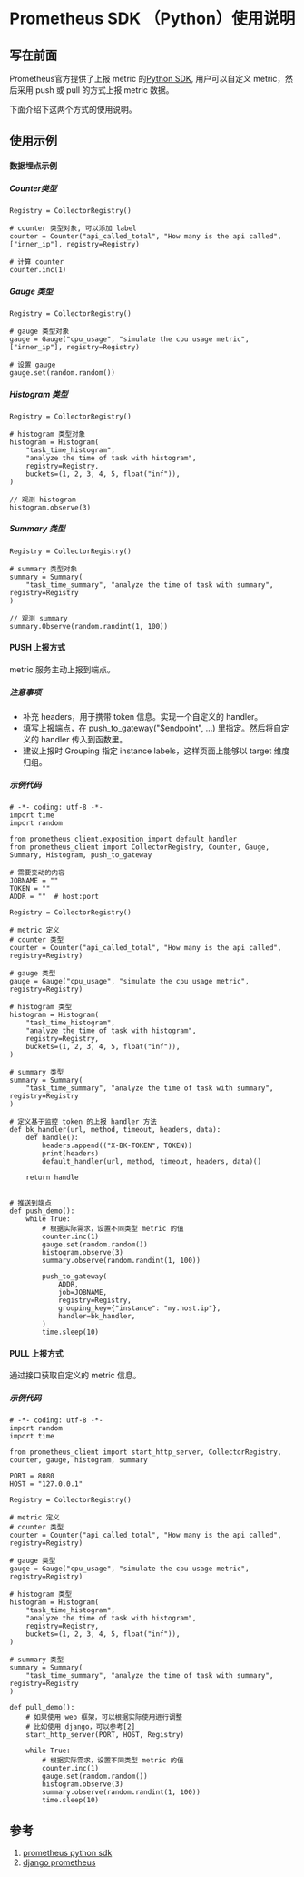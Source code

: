 # Prometheus SDK （Python）使用说明

## 写在前面

Prometheus官方提供了上报 metric 的[Python SDK](https://github.com/prometheus/client_python), 用户可以自定义 metric，然后采用 push 或 pull 的方式上报 metric 数据。

下面介绍下这两个方式的使用说明。


## 使用示例

#### 数据埋点示例

##### Counter类型
```
Registry = CollectorRegistry()

# counter 类型对象, 可以添加 label
counter = Counter("api_called_total", "How many is the api called", ["inner_ip"], registry=Registry)

# 计算 counter
counter.inc(1)
```

##### Gauge 类型
```
Registry = CollectorRegistry()

# gauge 类型对象
gauge = Gauge("cpu_usage", "simulate the cpu usage metric", ["inner_ip"], registry=Registry)

# 设置 gauge
gauge.set(random.random())
```

##### Histogram 类型
```
Registry = CollectorRegistry()

# histogram 类型对象
histogram = Histogram(
    "task_time_histogram",
    "analyze the time of task with histogram",
    registry=Registry,
    buckets=(1, 2, 3, 4, 5, float("inf")),
)

// 观测 histogram
histogram.observe(3)
```

##### Summary 类型
```
Registry = CollectorRegistry()

# summary 类型对象
summary = Summary(
    "task_time_summary", "analyze the time of task with summary", registry=Registry
)

// 观测 summary
summary.Observe(random.randint(1, 100))
```

#### PUSH 上报方式
metric 服务主动上报到端点。

##### 注意事项
- 补充 headers，用于携带 token 信息。实现一个自定义的 handler。
- 填写上报端点，在 push_to_gateway("$endpoint", ...) 里指定。然后将自定义的 handler 传入到函数里。
- 建议上报时 Grouping 指定 instance labels，这样页面上能够以 target 维度归组。

##### 示例代码
```
# -*- coding: utf-8 -*-
import time
import random

from prometheus_client.exposition import default_handler
from prometheus_client import CollectorRegistry, Counter, Gauge, Summary, Histogram, push_to_gateway

# 需要变动的内容
JOBNAME = ""
TOKEN = ""
ADDR = ""  # host:port

Registry = CollectorRegistry()

# metric 定义
# counter 类型
counter = Counter("api_called_total", "How many is the api called", registry=Registry)

# gauge 类型
gauge = Gauge("cpu_usage", "simulate the cpu usage metric", registry=Registry)

# histogram 类型
histogram = Histogram(
    "task_time_histogram",
    "analyze the time of task with histogram",
    registry=Registry,
    buckets=(1, 2, 3, 4, 5, float("inf")),
)

# summary 类型
summary = Summary(
    "task_time_summary", "analyze the time of task with summary", registry=Registry
)

# 定义基于监控 token 的上报 handler 方法
def bk_handler(url, method, timeout, headers, data):
    def handle():
        headers.append(("X-BK-TOKEN", TOKEN))
        print(headers)
        default_handler(url, method, timeout, headers, data)()

    return handle


# 推送到端点
def push_demo():
    while True:
        # 根据实际需求，设置不同类型 metric 的值
        counter.inc(1)
        gauge.set(random.random())
        histogram.observe(3)
        summary.observe(random.randint(1, 100))

        push_to_gateway(
            ADDR,
            job=JOBNAME,
            registry=Registry,
            grouping_key={"instance": "my.host.ip"},
            handler=bk_handler,
        )
        time.sleep(10)
```


#### PULL 上报方式
通过接口获取自定义的 metric 信息。

##### 示例代码
```
# -*- coding: utf-8 -*-
import random
import time

from prometheus_client import start_http_server, CollectorRegistry, counter, gauge, histogram, summary

PORT = 8080
HOST = "127.0.0.1"

Registry = CollectorRegistry()

# metric 定义
# counter 类型
counter = Counter("api_called_total", "How many is the api called", registry=Registry)

# gauge 类型
gauge = Gauge("cpu_usage", "simulate the cpu usage metric", registry=Registry)

# histogram 类型
histogram = Histogram(
    "task_time_histogram",
    "analyze the time of task with histogram",
    registry=Registry,
    buckets=(1, 2, 3, 4, 5, float("inf")),
)

# summary 类型
summary = Summary(
    "task_time_summary", "analyze the time of task with summary", registry=Registry
)

def pull_demo():
    # 如果使用 web 框架，可以根据实际使用进行调整
    # 比如使用 django，可以参考[2]
    start_http_server(PORT, HOST, Registry)

    while True:
        # 根据实际需求，设置不同类型 metric 的值
        counter.inc(1)
        gauge.set(random.random())
        histogram.observe(3)
        summary.observe(random.randint(1, 100))
        time.sleep(10)
```

## 参考
1. [prometheus python sdk](https://github.com/prometheus/client_python)
2. [django prometheus](https://github.com/korfuri/django-prometheus)

